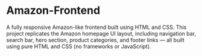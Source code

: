 # Amazon-Frontend
A fully responsive Amazon-like frontend built using HTML and CSS. This project replicates the Amazon homepage UI layout, including navigation bar, search bar, hero section, product categories, and footer links — all built using pure HTML and CSS (no frameworks or JavaScript).
